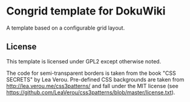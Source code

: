 # Congrid template for DokuWiki

A template based on a configurable grid layout.

## License

This template is licensed under GPL2 except otherwise noted.

The code for semi-transparent borders is taken from the book "CSS SECRETS" by Lea Verou.
Pre-defined CSS backgrounds are taken from http://lea.verou.me/css3patterns/
and fall under the MIT license (see https://github.com/LeaVerou/css3patterns/blob/master/license.txt).

